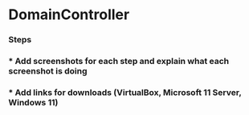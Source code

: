# DomainController

### Steps

### * Add screenshots for each step and explain what each screenshot is doing
### * Add links for downloads (VirtualBox, Microsoft 11 Server, Windows 11)
